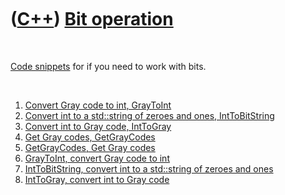 



 

 

 

 

 

([C++](Cpp.md)) [Bit operation](CppBitOperation.md)
=====================================================

 

[Code snippets](CppCodeSnippets.md) for if you need to work with bits.

 

1.  [Convert Gray code to int, GrayToInt](CppGrayToInt.md)
2.  [Convert int to a std::string of zeroes and ones,
    IntToBitString](CppIntToBitString.md)
3.  [Convert int to Gray code, IntToGray](CppIntToGray.md)
4.  [Get Gray codes, GetGrayCodes](CppGetGrayCodes.md)
5.  [GetGrayCodes, Get Gray codes](CppGetGrayCodes.md)
6.  [GrayToInt, convert Gray code to int](CppGrayToInt.md)
7.  [IntToBitString, convert int to a std::string of zeroes and
    ones](CppIntToBitString.md)
8.  [IntToGray, convert int to Gray code](CppIntToGray.md)

 

 

 

 

 





 



